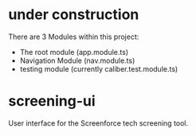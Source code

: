 # under construction

There are 3 Modules within this project:
* The root module (app.module.ts)
* Navigation Module (nav.module.ts)
* testing module (currently caliber.test.module.ts)
# screening-ui
User interface for the Screenforce tech screening tool.
